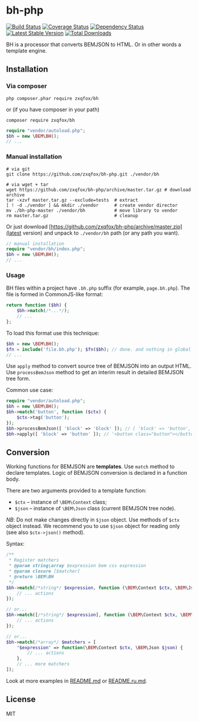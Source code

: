 # bh-php

[![Build Status](https://travis-ci.org/zxqfox/bh-php.svg?branch=master)](https://travis-ci.org/zxqfox/bh-php)
 [![Coverage Status](https://img.shields.io/coveralls/zxqfox/bh-php.svg)](https://coveralls.io/r/zxqfox/bh-php)
 [![Dependency Status](https://www.versioneye.com/user/projects/547248e89dcf6da712000ff5/badge.svg)](https://www.versioneye.com/user/projects/547248e89dcf6da712000ff5)
 [![Latest Stable Version](https://poser.pugx.org/zxqfox/bh/v/stable.svg)](https://packagist.org/packages/zxqfox/bh)
 [![Total Downloads](https://poser.pugx.org/zxqfox/bh/downloads.svg)](https://packagist.org/packages/zxqfox/bh)

BH is a processor that converts BEMJSON to HTML. Or in other words a template engine.

## Installation

### Via composer

```
php composer.phar require zxqfox/bh
```
or (if you have composer in your path)
```
composer require zxqfox/bh
```

```php
require "vendor/autoload.php";
$bh = new \BEM\BH();
// ...
```

### Manual installation

```
# via git
git clone https://github.com/zxqfox/bh-php.git ./vendor/bh
```
```
# via wget + tar
wget https://github.com/zxqfox/bh-php/archive/master.tar.gz # download archive
tar -xzvf master.tar.gz --exclude=tests  # extract
[ ! -d ./vendor ] && mkdir ./vendor      # create vendor director
mv ./bh-php-master ./vendor/bh           # move library to vendor
rm master.tar.gz                         # cleanup
```

Or just download [https://github.com/zxqfox/bh-php/archive/master.zip](latest version) and unpack to `./vendor/bh` path (or any path you want).

```php
// manual installation
require "vendor/bh/index.php";
$bh = new \BEM\BH();
// ...
```

### Usage

BH files within a project have `.bh.php` suffix (for example, `page.bh.php`). The file is formed in CommonJS-like format:

```php
return function ($bh) {
	$bh->match(/*...*/);
    // ...
};
```

To load this format use this technique:
```php
$bh = new \BEM\BH();
$fn = include('file.bh.php'); $fn($bh); // done. and nothing in global
// ...
```

Use `apply` method to convert source tree of BEMJSON into an output HTML. Use `processBemJson` method to get an interim result in detailed BEMJSON tree form.

Common use case:

```php
require "vendor/autoload.php";
$bh = new \BEM\BH();
$bh->match('button', function ($ctx) {
    $ctx->tag('button');
});
$bh->processBemJson([ 'block' => 'block' ]); // [ 'block' => 'button', 'mods' => new Mods(), 'tag' => 'button' ]
$bh->apply([ 'block' => 'button' ]); // '<button class="button"></button>'
```

## Conversion

Working functions for BEMJSON are **templates**. Use `match` method to declare templates. Logic of BEMJSON conversion is declared in a function body.

There are two arguments provided to a template function:
* `$ctx` – instance of `\BEM\Context` class;
* `$json` – instance of `\BEM\Json` class (current BEMJSON tree node).

*NB*: Do not make changes directly in `$json` object. Use methods of `$ctx` object instead. We recommend you to use `$json` object for reading only (see also `$ctx->json()` method).

Syntax:

```php
/**
 * Register matchers
 * @param string|array $expression bem css expression
 * @param closure [$matcher]
 * @return \BEM\BH
 */
$bh->match(/*string*/ $expression, function (\BEM\Context $ctx, \BEM\Json $json) {
    // ... actions
});

// or...
$bh->match([/*string*/ $expression], function (\BEM\Context $ctx, \BEM\Json $json) {
    // ... actions
});

// or...
$bh->match(/*array*/ $matchers = [
	"$expression" => function(\BEM\Context $ctx, \BEM\Json $json) {
    	// ... actions
	},
	// ... more matchers
]);
```

Look at more examples in [README.md](https://github.com/bem/bh/blob/master/README.md) or [README.ru.md](https://github.com/bem/bh/blob/master/README.ru.md).

## License

MIT
